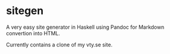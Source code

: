 # sitegen

A very easy site generator in Haskell using Pandoc for Markdown convertion into HTML.

Currently contains a clone of my vty.se site.
